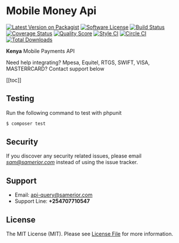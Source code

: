 # Mobile Money Api

[![Latest Version on Packagist][ico-version]][link-packagist]
[![Software License][ico-license]](LICENSE.md)
[![Build Status][ico-travis]][link-travis]
[![Coverage Status][ico-scrutinizer]][link-scrutinizer]
[![Quality Score][ico-code-quality]][link-code-quality]
[![Style CI][ico-style-ci]][link-style-ci]
[![Circle CI][ico-circle-ci]][link-circle-ci]
[![Total Downloads][ico-downloads]][link-downloads]

**Kenya** Mobile Payments API


Need help integrating?  Mpesa, Equitel, RTGS, SWIFT, VISA, MASTERRCARD? Contact support below

[[toc]]

## Testing

Run the following command to test with phpunit
``` bash
$ composer test
```

## Security

If you discover any security related issues, please email *sam@samerior.com* instead of using the issue tracker.

## Support

- Email:  <api-query@samerior.com>
- Support Line: **+254707710547**

## License

The MIT License (MIT). Please see [License File](LICENSE.md) for more information.

[ico-version]: https://img.shields.io/packagist/v/samerior/mobile-money.svg?style=flat-square
[ico-license]: https://img.shields.io/badge/license-MIT-brightgreen.svg?style=flat-square
[ico-travis]: https://img.shields.io/travis/samerior/mobile-money/master.svg?style=flat-square
[ico-style-ci]: https://styleci.io/repos/132899622/shield?branch=master
[ico-circle-ci]: https://circleci.com/gh/samerior/mobile-money.png?style=shield
[ico-scrutinizer]: https://img.shields.io/scrutinizer/coverage/g/samerior/mobile-money.svg?style=flat-square
[ico-code-quality]: https://img.shields.io/scrutinizer/g/samerior/mobile-money.svg?style=flat-square
[ico-downloads]: https://img.shields.io/packagist/dt/samerior/mobile-money.svg?style=flat-square

[link-packagist]: https://packagist.org/packages/samerior/mobile-money
[link-travis]: https://travis-ci.org/samerior/mobile-money
[link-circle-ci]: https://circleci.com/gh/samerior/mobile-money
[link-scrutinizer]: https://scrutinizer-ci.com/g/samerior/mobile-money/code-structure
[link-code-quality]: https://scrutinizer-ci.com/g/samerior/mobile-money
[link-downloads]: https://packagist.org/packages/samerior/mobile-money
[link-style-ci]: https://styleci.io/repos/132899622
[link-author]: https://github.com/samueldervis
[link-contributors]: ../../contributors
